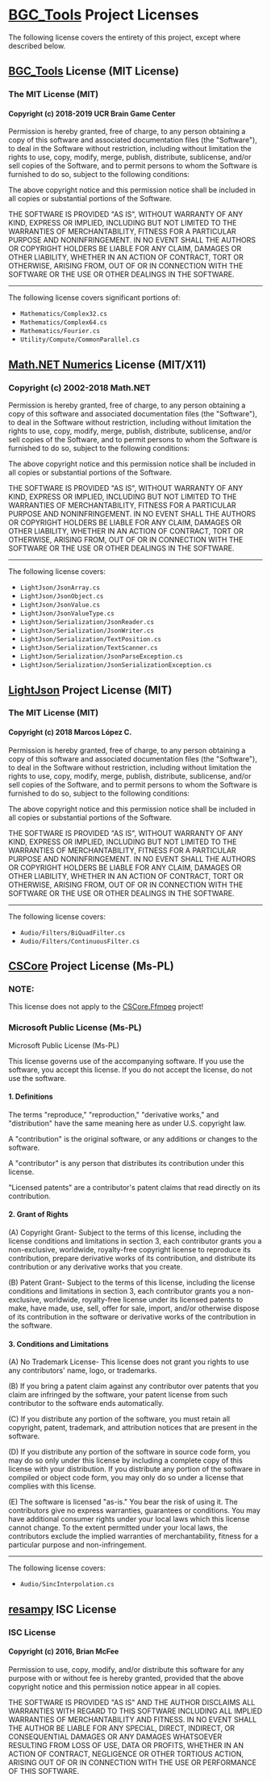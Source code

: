 # [BGC_Tools](https://github.com/UCRBrainGameCenter/BGC_Tools/) Project Licenses

The following license covers the entirety of this project, except where described below.

## [BGC_Tools](https://github.com/UCRBrainGameCenter/BGC_Tools/) License (MIT License)

### The MIT License (MIT)

#### Copyright (c) 2018-2019 UCR Brain Game Center

Permission is hereby granted, free of charge, to any person obtaining a copy
of this software and associated documentation files (the "Software"), to deal
in the Software without restriction, including without limitation the rights
to use, copy, modify, merge, publish, distribute, sublicense, and/or sell
copies of the Software, and to permit persons to whom the Software is
furnished to do so, subject to the following conditions:

The above copyright notice and this permission notice shall be included in all
copies or substantial portions of the Software.

THE SOFTWARE IS PROVIDED "AS IS", WITHOUT WARRANTY OF ANY KIND, EXPRESS OR
IMPLIED, INCLUDING BUT NOT LIMITED TO THE WARRANTIES OF MERCHANTABILITY,
FITNESS FOR A PARTICULAR PURPOSE AND NONINFRINGEMENT. IN NO EVENT SHALL THE
AUTHORS OR COPYRIGHT HOLDERS BE LIABLE FOR ANY CLAIM, DAMAGES OR OTHER
LIABILITY, WHETHER IN AN ACTION OF CONTRACT, TORT OR OTHERWISE, ARISING FROM,
OUT OF OR IN CONNECTION WITH THE SOFTWARE OR THE USE OR OTHER DEALINGS IN THE
SOFTWARE.

___

The following license covers significant portions of:

* `Mathematics/Complex32.cs`
* `Mathematics/Complex64.cs`
* `Mathematics/Fourier.cs`
* `Utility/Compute/CommonParallel.cs`

## [Math.NET Numerics](https://numerics.mathdotnet.com/) License (MIT/X11)

### Copyright (c) 2002-2018 Math<span></span>.NET

Permission is hereby granted, free of charge, to any person
obtaining a copy of this software and associated documentation
files (the "Software"), to deal in the Software without
restriction, including without limitation the rights to use,
copy, modify, merge, publish, distribute, sublicense, and/or sell
copies of the Software, and to permit persons to whom the
Software is furnished to do so, subject to the following
conditions:

The above copyright notice and this permission notice shall be
included in all copies or substantial portions of the Software.

THE SOFTWARE IS PROVIDED "AS IS", WITHOUT WARRANTY OF ANY KIND,
EXPRESS OR IMPLIED, INCLUDING BUT NOT LIMITED TO THE WARRANTIES
OF MERCHANTABILITY, FITNESS FOR A PARTICULAR PURPOSE AND
NONINFRINGEMENT. IN NO EVENT SHALL THE AUTHORS OR COPYRIGHT
HOLDERS BE LIABLE FOR ANY CLAIM, DAMAGES OR OTHER LIABILITY,
WHETHER IN AN ACTION OF CONTRACT, TORT OR OTHERWISE, ARISING
FROM, OUT OF OR IN CONNECTION WITH THE SOFTWARE OR THE USE OR
OTHER DEALINGS IN THE SOFTWARE.

___

The following license covers:

* `LightJson/JsonArray.cs`
* `LightJson/JsonObject.cs`
* `LightJson/JsonValue.cs`
* `LightJson/JsonValueType.cs`
* `LightJson/Serialization/JsonReader.cs`
* `LightJson/Serialization/JsonWriter.cs`
* `LightJson/Serialization/TextPosition.cs`
* `LightJson/Serialization/TextScanner.cs`
* `LightJson/Serialization/JsonParseException.cs`
* `LightJson/Serialization/JsonSerializationException.cs`

## [LightJson](https://github.com/MarcosLopezC/LightJson) Project License (MIT)

### The MIT License (MIT)

#### Copyright (c) 2018 Marcos López C.

Permission is hereby granted, free of charge, to any person obtaining a copy
of this software and associated documentation files (the "Software"), to deal
in the Software without restriction, including without limitation the rights
to use, copy, modify, merge, publish, distribute, sublicense, and/or sell
copies of the Software, and to permit persons to whom the Software is
furnished to do so, subject to the following conditions:

The above copyright notice and this permission notice shall be included in
all copies or substantial portions of the Software.

THE SOFTWARE IS PROVIDED "AS IS", WITHOUT WARRANTY OF ANY KIND, EXPRESS OR
IMPLIED, INCLUDING BUT NOT LIMITED TO THE WARRANTIES OF MERCHANTABILITY,
FITNESS FOR A PARTICULAR PURPOSE AND NONINFRINGEMENT. IN NO EVENT SHALL THE
AUTHORS OR COPYRIGHT HOLDERS BE LIABLE FOR ANY CLAIM, DAMAGES OR OTHER
LIABILITY, WHETHER IN AN ACTION OF CONTRACT, TORT OR OTHERWISE, ARISING FROM,
OUT OF OR IN CONNECTION WITH THE SOFTWARE OR THE USE OR OTHER DEALINGS IN
THE SOFTWARE.

___

The following license covers:

* `Audio/Filters/BiQuadFilter.cs`
* `Audio/Filters/ContinuousFilter.cs`

## [CSCore](https://github.com/filoe/cscore) Project License (Ms-PL)

### NOTE:

This license does not apply to the [CSCore.Ffmpeg](https://github.com/filoe/cscore/tree/master/CSCore.Ffmpeg) project!

### Microsoft Public License (Ms-PL)

Microsoft Public License (Ms-PL)

This license governs use of the accompanying software. If you use the software, you accept this license. If you do not accept the license, do not use the software.

#### 1. Definitions

The terms "reproduce," "reproduction," "derivative works," and "distribution" have the same meaning here as under U.S. copyright law.

A "contribution" is the original software, or any additions or changes to the software.

A "contributor" is any person that distributes its contribution under this license.

"Licensed patents" are a contributor's patent claims that read directly on its contribution.

#### 2. Grant of Rights

(A) Copyright Grant- Subject to the terms of this license, including the license conditions and limitations in section 3, each contributor grants you a non-exclusive, worldwide, royalty-free copyright license to reproduce its contribution, prepare derivative works of its contribution, and distribute its contribution or any derivative works that you create.

(B) Patent Grant- Subject to the terms of this license, including the license conditions and limitations in section 3, each contributor grants you a non-exclusive, worldwide, royalty-free license under its licensed patents to make, have made, use, sell, offer for sale, import, and/or otherwise dispose of its contribution in the software or derivative works of the contribution in the software.

#### 3. Conditions and Limitations

(A) No Trademark License- This license does not grant you rights to use any contributors' name, logo, or trademarks.

(B) If you bring a patent claim against any contributor over patents that you claim are infringed by the software, your patent license from such contributor to the software ends automatically.

(C) If you distribute any portion of the software, you must retain all copyright, patent, trademark, and attribution notices that are present in the software.

(D) If you distribute any portion of the software in source code form, you may do so only under this license by including a complete copy of this license with your distribution. If you distribute any portion of the software in compiled or object code form, you may only do so under a license that complies with this license.

(E) The software is licensed "as-is." You bear the risk of using it. The contributors give no express warranties, guarantees or conditions. You may have additional consumer rights under your local laws which this license cannot change. To the extent permitted under your local laws, the contributors exclude the implied warranties of merchantability, fitness for a particular purpose and non-infringement.

___

The following license covers:

* `Audio/SincInterpolation.cs`

## [resampy](https://github.com/bmcfee/resampy) ISC License

### ISC License
   
#### Copyright (c) 2016, Brian McFee
   
Permission to use, copy, modify, and/or distribute this software for any
purpose with or without fee is hereby granted, provided that the above
copyright notice and this permission notice appear in all copies.

THE SOFTWARE IS PROVIDED "AS IS" AND THE AUTHOR DISCLAIMS ALL WARRANTIES
WITH REGARD TO THIS SOFTWARE INCLUDING ALL IMPLIED WARRANTIES OF
MERCHANTABILITY AND FITNESS. IN NO EVENT SHALL THE AUTHOR BE LIABLE FOR
ANY SPECIAL, DIRECT, INDIRECT, OR CONSEQUENTIAL DAMAGES OR ANY DAMAGES
WHATSOEVER RESULTING FROM LOSS OF USE, DATA OR PROFITS, WHETHER IN AN
ACTION OF CONTRACT, NEGLIGENCE OR OTHER TORTIOUS ACTION, ARISING OUT OF
OR IN CONNECTION WITH THE USE OR PERFORMANCE OF THIS SOFTWARE.
